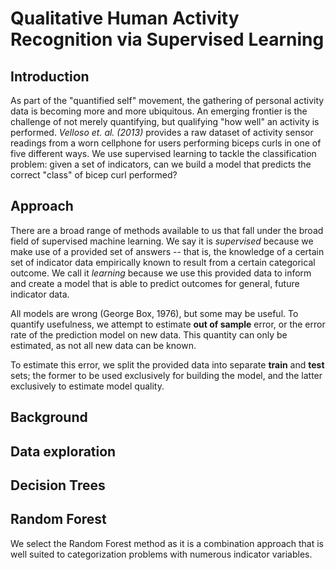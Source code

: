 # Qualitative Human Activity Recognition via Supervised Learning

## Introduction

As part of the "quantified self" movement, the gathering of personal activity data is becoming more and more ubiquitous. An emerging frontier is the challenge of not merely quantifying, but qualifying "how well" an activity is performed. *Velloso et. al. (2013)* provides a raw dataset of activity sensor readings from a worn cellphone for users performing biceps curls in one of five different ways. We use supervised learning to tackle the classification problem: given a set of indicators, can we build a model that predicts the correct "class" of bicep curl performed?

## Approach
There are a broad range of methods available to us that fall under the broad field of supervised machine learning. We say it is *supervised* because we make use of a provided set of answers -- that is, the knowledge of a certain set of indicator data empirically known to result from a certain categorical outcome. We call it *learning* because we use this provided data to inform and create a model that is able to predict outcomes for general, future indicator data.

All models are wrong (George Box, 1976), but some may be useful. To quantify usefulness, we attempt to estimate **out of sample** error, or the error rate of the prediction model on new data. This quantity can only be estimated, as not all new data can be known.

To estimate this error, we split the provided data into separate **train** and **test** sets; the former to be used exclusively for building the model, and the latter exclusively to estimate model quality.

## Background

## Data exploration

## Decision Trees


## Random Forest
We select the Random Forest method as it is a combination approach that is well suited to categorization problems with numerous indicator variables.
